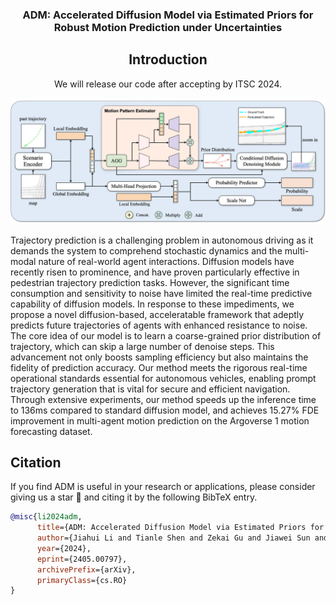 <div align="center">
<!-- <h1>ADM <img src="assets/pipeline.jpg" width="30"></h1> -->
<h3>ADM: Accelerated Diffusion Model via Estimated Priors for Robust Motion Prediction under Uncertainties</h3>


## Introduction
We will release our code after accepting by ITSC 2024.
<div align="left">

![framework](assets/pipeline.jpg "framework")

Trajectory prediction is a challenging problem in autonomous driving as it demands the system to comprehend stochastic dynamics and the multi-modal nature of real-world agent interactions. Diffusion models have recently risen to prominence, and have proven particularly effective in pedestrian trajectory prediction tasks. However, the significant time consumption and sensitivity to noise have limited the real-time predictive capability of diffusion models. In response to these impediments, we propose a novel diffusion-based, acceleratable framework that adeptly predicts future trajectories of agents with enhanced resistance to noise. The core idea of our model is to learn a coarse-grained prior distribution of trajectory, which can skip a large number of denoise steps. This advancement not only boosts sampling efficiency but also maintains the fidelity of prediction accuracy. Our method meets the rigorous real-time operational standards essential for autonomous vehicles, enabling prompt trajectory generation that is vital for secure and efficient navigation. Through extensive experiments, our method speeds up the inference time to 136ms compared to standard diffusion model, and achieves 15.27% FDE improvement in multi-agent motion prediction on the Argoverse 1 motion forecasting dataset.


## Citation
If you find ADM is useful in your research or applications, please consider giving us a star 🌟 and citing it by the following BibTeX entry.
```bibtex
@misc{li2024adm,
      title={ADM: Accelerated Diffusion Model via Estimated Priors for Robust Motion Prediction under Uncertainties}, 
      author={Jiahui Li and Tianle Shen and Zekai Gu and Jiawei Sun and Chengran Yuan and Yuhang Han and Shuo Sun and Marcelo H. Ang Jr au2},
      year={2024},
      eprint={2405.00797},
      archivePrefix={arXiv},
      primaryClass={cs.RO}
}
```
